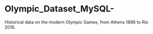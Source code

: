 # Olympic_Dataset_MySQL-
Historical data on the modern Olympic Games, from Athens 1896 to Rio 2016. 
